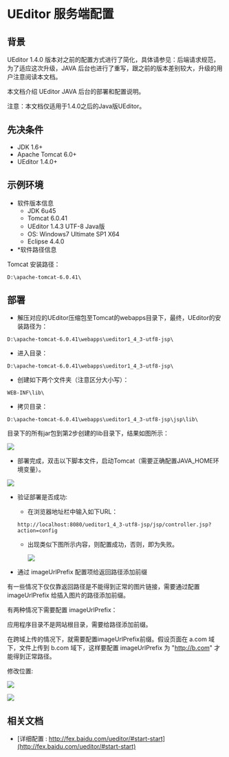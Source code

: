 # UEditor 服务端配置

## 背景
UEditor 1.4.0 版本对之前的配置方式进行了简化，具体请参见：后端请求规范，为了适应这次升级，JAVA 后台也进行了重写，跟之前的版本差别较大，升级的用户注意阅读本文档。

本文档介绍 UEditor JAVA 后台的部署和配置说明。

注意：本文档仅适用于1.4.0之后的Java版UEditor。

## 先决条件
* JDK 1.6+
* Apache Tomcat 6.0+
* UEditor 1.4.0+
        
## 示例环境
* 软件版本信息
   * JDK 6u45
   * Tomcat 6.0.41
   * UEditor 1.4.3 UTF-8 Java版
   * OS: Windows7 Ultimate SP1 X64
   * Eclipse 4.4.0
* *软件路径信息

Tomcat 安装路径： 
```
D:\apache-tomcat-6.0.41\
```

## 部署

* 解压对应的UEditor压缩包至Tomcat的webapps目录下，最终，UEditor的安装路径为：

```
D:\apache-tomcat-6.0.41\webapps\ueditor1_4_3-utf8-jsp\
```

* 进入目录：

```
D:\apache-tomcat-6.0.41\webapps\ueditor1_4_3-utf8-jsp\ 
```

* 创建如下两个文件夹（注意区分大小写）：

```
WEB-INF\lib\
```

* 拷贝目录：

```
D:\apache-tomcat-6.0.41\webapps\ueditor1_4_3-utf8-jsp\jsp\lib\
```

目录下的所有jar包到第2步创建的lib目录下，结果如图所示：

![](https://eden-notes-pic-hosting.oss-cn-shenzhen.aliyuncs.com/notes/images/20240121223632.png)

* 部署完成，双击以下脚本文件，启动Tomcat（需要正确配置JAVA_HOME环境变量）。

![](https://eden-notes-pic-hosting.oss-cn-shenzhen.aliyuncs.com/notes/images/20240121223657.png)

* 验证部署是否成功:
  * 在浏览器地址栏中输入如下URL：
   
   ```
   http://localhost:8080/ueditor1_4_3-utf8-jsp/jsp/controller.jsp?action=config
   ```
   
  * 出现类似下图所示内容，则配置成功，否则，即为失败。
   
    ![](https://eden-notes-pic-hosting.oss-cn-shenzhen.aliyuncs.com/notes/images/20240121224114.png)

* 通过 imageUrlPrefix 配置项给返回路径添加前缀

有一些情况下仅仅靠返回路径是不能得到正常的图片链接，需要通过配置 imageUrlPrefix 给插入图片的路径添加前缀。

有两种情况下需要配置 imageUrlPrefix：

应用程序目录不是网站根目录，需要给路径添加前缀。

在跨域上传的情况下，就需要配置imageUrlPrefix前缀。假设页面在 a.com 域下，文件上传到 b.com 域下，这样要配置 imageUrlPrefix 为 "http://b.com" 才能得到正常路径。

修改位置:

![](https://eden-notes-pic-hosting.oss-cn-shenzhen.aliyuncs.com/notes/images/20240121224146.png)

![](https://eden-notes-pic-hosting.oss-cn-shenzhen.aliyuncs.com/notes/images/20240121224214.png)

## 相关文档

* [详细配置 : http://fex.baidu.com/ueditor/#start-start](http://fex.baidu.com/ueditor/#start-start)